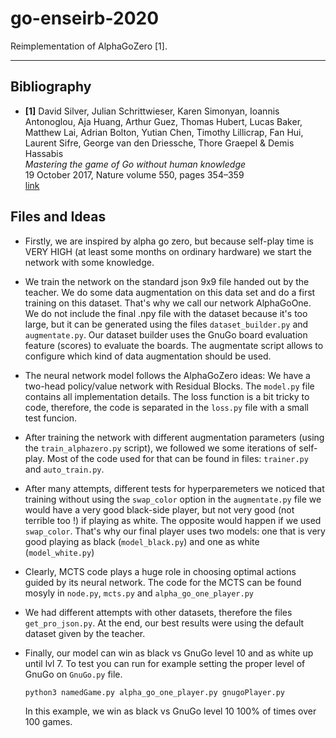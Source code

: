 # go-enseirb-2020

Reimplementation of AlphaGoZero [1].

---

## Bibliography

- **[1]**
  David Silver, Julian Schrittwieser, Karen Simonyan, Ioannis Antonoglou, Aja Huang, Arthur Guez, Thomas Hubert, Lucas Baker, Matthew Lai, Adrian Bolton, Yutian Chen, Timothy Lillicrap, Fan Hui, Laurent Sifre, George van den Driessche, Thore Graepel & Demis Hassabis  \
  *Mastering the game of Go without human knowledge* \
  19 October 2017, Nature volume 550, pages 354–359 \
  [link](https://www.nature.com/articles/nature24270.epdf?author_access_token=VJXbVjaSHxFoctQQ4p2k4tRgN0jAjWel9jnR3ZoTv0PVW4gB86EEpGqTRDtpIz-2rmo8-KG06gqVobU5NSCFeHILHcVFUeMsbvwS-lxjqQGg98faovwjxeTUgZAUMnRQ)


## Files and Ideas
 - Firstly, we are inspired by alpha go zero, but because self-play time is VERY HIGH (at least some months on ordinary hardware) we start the network with some knowledge.
 
 - We train the network on the standard json 9x9 file handed out by the teacher. We do some data augmentation on this data set and do a first training on this dataset. That's why we call our network AlphaGoOne. We do not include the final .npy file with the dataset because it's too large, but it can be generated using the files `dataset_builder.py` and `augmentate.py`. Our dataset builder uses the GnuGo board evaluation feature (scores) to evaluate the boards. The augmentate script allows to configure which kind of data augmentation should be used.

 - The neural network model follows the AlphaGoZero ideas: We have a two-head policy/value network with Residual Blocks. The `model.py` file contains all implementation details. The loss function is a bit tricky to code, therefore, the code is separated in the `loss.py` file with a small test funcion.

 - After training the network with different augmentation parameters (using the `train_alphazero.py` script), we followed we some iterations of self-play. Most of the code used for that can be found in files: `trainer.py` and `auto_train.py`.

 - After many attempts, different tests for hyperparemeters we noticed that training without using the `swap_color` option in the `augmentate.py` file we would have a very good black-side player, but not very good (not terrible too !) if playing as white. The opposite would happen if we used `swap_color`. That's why our final player uses two models: one that is very good playing as black (`model_black.py`) and one as white (`model_white.py`)

 - Clearly, MCTS code plays a huge role in choosing optimal actions guided by its neural network. The code for the MCTS can be found mosyly in `node.py`, `mcts.py` and `alpha_go_one_player.py`

 - We had different attempts with other datasets, therefore the files `get_pro_json.py`. At the end, our best results were using the default dataset given by the teacher.

 - Finally, our model can win as black vs GnuGo level 10 and as white up until lvl 7. To test you can run for example setting the proper level of GnuGo on `GnuGo.py` file.

   ```python3 namedGame.py alpha_go_one_player.py gnugoPlayer.py```

    In this example, we win as black vs GnuGo level 10 100% of times over 100 games.
